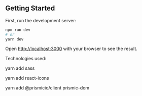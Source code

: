 
## Getting Started

First, run the development server:

```bash
npm run dev
# or
yarn dev
```

Open [http://localhost:3000](http://localhost:3000) with your browser to see the result.

Technologies used:

yarn add sass

yarn add react-icons

yarn add @prismicio/client prismic-dom
